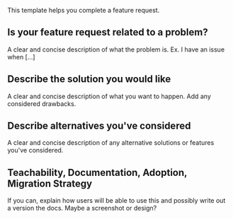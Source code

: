 This template helps you complete a feature request. 


## Is your feature request related to a problem?

A clear and concise description of what the problem is. Ex. I have an issue when [...]

## Describe the solution you would like

A clear and concise description of what you want to happen. Add any considered drawbacks.

## Describe alternatives you've considered

A clear and concise description of any alternative solutions or features you've considered.

## Teachability, Documentation, Adoption, Migration Strategy

If you can, explain how users will be able to use this and possibly write out a version the docs.
Maybe a screenshot or design?

